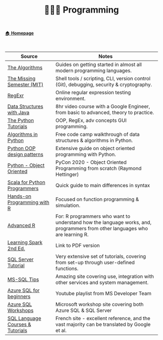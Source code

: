 <h1 align="center"><b> 👨🏻‍🎤 Programming </b></h1>

<br>

[🏠 **Homepage**](../readme.md)

<br>

 **Source** | **Notes**
--|--
[The Algorithms](https://github.com/TheAlgorithms) | Guides on getting started in almost all modern programming languages.
[The Missing Semester (MIT)](https://missing.csail.mit.edu/) | Shell tools / scripting, CLI, version control (Git), debugging, security & cryptography.
[RegExr](https://regexr.com/) | Online regular expression testing environment.
[Data Structures with Java](https://www.youtube.com/watch?v=RBSGKlAvoiM) | 8hr video course with a Google Engineer, from basic to advanced, theory to practice.
[The Python Tutorials](https://www.pythontutorial.net/) | OOP, RegEx, adv concepts GUI programming.
[Algorithms in Python](https://www.youtube.com/watch?v=fW_OS3LGB9Q) | Free code camp walkthrough of data structures & algorithms in Python.
[Python OOP design patterns](https://python-patterns.guide/) | Extensive guide on object oriented programming with Python.
[Python - Object Oriented](https://www.youtube.com/watch?v=8moWQ1561FY) | PyCon 2020 - Object Oriented Programming from scratch (Raymond Hettinger)
[Scala for Python Programmers](https://docs.scala-lang.org/scala3/book/scala-for-python-devs.html) | Quick guide to main differences in syntax
[Hands-on Programming with R](https://d1b10bmlvqabco.cloudfront.net/attach/ighbo26t3ua52t/igp9099yy4v10/igz7vp4w5su9/OReilly_HandsOn_Programming_with_R_2014.pdf) | Focused on function programming & simulation.
[Advanced R](https://adv-r.hadley.nz/) | For: R programmers who want to understand how the language works, and, programmers from other languages who are learning R.
[Learning Spark 2nd Ed.](https://pages.databricks.com/rs/094-YMS-629/images/LearningSpark2.0.pdf) | Link to PDF version
[SQL Server Tutorial](https://www.sqlservertutorial.net/) | Very extensive set of tutorials, covering from set-up through user-defined functions.
[MS-SQL Tips](https://www.mssqltips.com/) | Amazing site covering use, integration with other services and system management.  
[Azure SQL for beginners](https://www.youtube.com/playlist?list=PLlrxD0HtieHi5c9-i_Dnxw9vxBY-TqaeN) | Youtube playlist from MS Developer Team
[Azure SQL Workshops](https://microsoft.github.io/sqlworkshops/?WT.mc_id=azuresql4beg_azuresql-ch9-code) | Microsoft workshop site covering both Azure SQL & SQL Server
[SQL Language Courses & Tutorials](https://sql.sh/) | French site - excellent reference, and the vast majority can be translated by Google et al.
